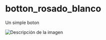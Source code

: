 # botton_rosado_blanco

Un simple boton

![Descripción de la imagen](https://drive.google.com/file/d/1ZvhXLqoWRRYz6d3m2LXxoydAqDH22XwL/view?usp=sharing)
